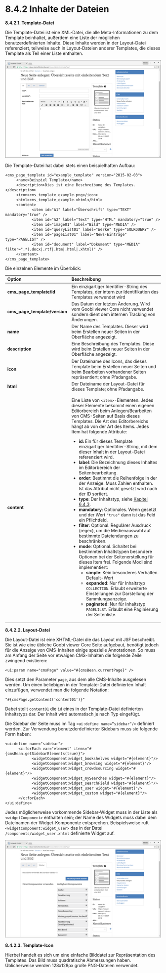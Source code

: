 # 8.4.2 Inhalte der Dateien

**8.4.2.1. Template-Datei**

Die Template-Datei ist eine XML-Datei, die alle Meta-Informationen zu dem Template beinhaltet, außerdem eine Liste der möglichen benutzerdefinierten Inhalte. Diese Inhalte werden in der Layout-Datei referenziert, teilweise auch in Layout-Dateien anderer Templates, die dieses Template als Teil einer Liste enthalten.

![](../../.gitbook/assets/8.4.2.png)

Die Template-Datei hat dabei stets einen beispielhaften Aufbau:  


```markup
<cms_page_template id="example_template" version="2015-02-03">
     <name>Beispiel Template</name>
     <description>Dies ist eine Beschreibung des Templates.</description>
     <icon>cms_template_example.png</icon>
     <html>cms_template_example.xhtml</html>
     <content>
            <item id="A1" label="Überschrift" type="TEXT" mandatory="true" />
            <item id="A2" label="Text" type="HTML" mandatory="true" />
            <item id="image01" label="Bild" type="MEDIA" />
            <item id="queryList01" label="Werke" type="SOLRQUERY" />
            <item id="pageList01" label="News-Einträge" type="PAGELIST" />
            <item id="document" label="Dokument" type="MEDIA" filter=".*(.docx|.rtf|.htm|.html|.xhtml)" />
     </content>
</cms_page_template>
```

Die einzelnen Elemente im Überblick:  


<table>
  <thead>
    <tr>
      <th style="text-align:left">Option</th>
      <th style="text-align:left">Beschreibung</th>
    </tr>
  </thead>
  <tbody>
    <tr>
      <td style="text-align:left"><b>cms_page_template/id</b>
      </td>
      <td style="text-align:left">Ein einzigartiger Identifier-String des Templates, der intern zur Identifikation
        des Templates verwendet wird</td>
    </tr>
    <tr>
      <td style="text-align:left"><b>cms_page_template/version</b> 
      </td>
      <td style="text-align:left">Das Datum der letzten &#xC4;nderung. Wird vom Goobi viewer Core nicht
        verwendet sondern dient dem internen Tracking von &#xC4;nderungen.</td>
    </tr>
    <tr>
      <td style="text-align:left"><b>name </b>
      </td>
      <td style="text-align:left">Der Name des Templates. Dieser wird beim Erstellen neuer Seiten in der
        Oberfl&#xE4;che angezeigt.</td>
    </tr>
    <tr>
      <td style="text-align:left"><b>description</b> 
      </td>
      <td style="text-align:left">Eine Beschreibung des Templates. Diese wird beim Erstellen neuer Seiten
        in der Oberfl&#xE4;che angezeigt.</td>
    </tr>
    <tr>
      <td style="text-align:left"><b>icon</b> 
      </td>
      <td style="text-align:left">Der Dateiname des Icons, das dieses Template beim Erstellen neuer Seiten
        und beim Bearbeiten vorhandener Seiten repr&#xE4;sentiert; ohne Pfadangabe.</td>
    </tr>
    <tr>
      <td style="text-align:left"><b>html</b>
      </td>
      <td style="text-align:left">Der Dateiname der Layout-Datei f&#xFC;r dieses Template; ohne Pfadangabe.</td>
    </tr>
    <tr>
      <td style="text-align:left"><b>content</b>
      </td>
      <td style="text-align:left">
        <p>Eine Liste von <code>&lt;item&gt;</code>-Elementen. Jedes dieser Elemente
          bekommt einen eigenen Editorbereich beim Anlegen/Bearbeiten von CMS-Seiten
          auf Basis dieses Templates. Die Art des Editorbereichs h&#xE4;ngt ab von
          der Art des Items. Jedes Item hat folgende Attribute:</p>
        <ul>
          <li><b>id: </b> Ein f&#xFC;r dieses Template einzigartiger Identifier-String,
            mit dem dieser Inhalt in der Layout-Datei referenziert wird.</li>
          <li><b>label</b>: Die Bezeichnung dieses Inhaltes im Editorbereich der Seitenbearbeitung.</li>
          <li><b>order</b>: Bestimmt die Reihenfolge in der der Anzeige. Muss Zahlen
            enthalten. Ist das Attribut nicht gesetzt wird nach der ID sortiert.</li>
          <li><b>type</b>: Der Inhaltstyp, siehe <a href="8.4.3.md">Kapitel 6.4.3</a>.</li>
          <li><b>mandatory</b>: Optionales. Wenn gesetzt und der Wert <code>&quot;true&quot;</code> dann
            ist das Feld ein Pflichtfeld.</li>
          <li><b>filter</b>: Optional. Regul&#xE4;rer Ausdruck (regex), um die Medienauswahl
            auf bestimmte Dateiendungen zu beschr&#xE4;nken.</li>
          <li><b>mode</b>: Optional. Schaltet bei bestimmten Inhaltstypen besondere
            Optionen bei der Seitenerstellung f&#xFC;r dieses Item frei. Folgende Modi
            sind implementiert:
            <ul>
              <li><b>simple</b>: Kein besonderes Verhalten. Default-Wert</li>
              <li><b>expanded</b>: Nur f&#xFC;r Inhaltstyp <code>COLLECTION</code>. Erlaubt
                erweiterte Einstellungen zur Darstellung der Sammlungsanzeige.</li>
              <li><b>paginated</b>: Nur f&#xFC;r Inhaltstyp <code>PAGELILST</code>. Erlaubt
                eine Paginierung der Seitenliste.</li>
            </ul>
          </li>
        </ul>
      </td>
    </tr>
  </tbody>
</table>

**8.4.2.2. Layout-Datei**

Die Layout-Datei ist eine XHTML-Datei die das Layout mit JSF beschreibt. Sie ist wie eine übliche Goobi viewer Core Seite aufgebaut, benötigt jedoch für die Anzeige von CMS-Inhalten einige spezielle Annotationen. So muss am Anfang der Seite vor etwaigen CMS-Inhalten die folgende Zeile zwingend existieren:

```markup
<ui:param name="cmsPage" value="#{cmsBean.currentPage}" />
```

Dies setzt den Parameter `page`, aus dem alle CMS-Inhalte ausgelesen werden. Um einen beliebigen in der Template-Datei definierten Inhalt einzufügen, verwendet man die folgende Notation:

```text
"#{cmsPage.getContent('content01')}"
```

Dabei stellt `content01` die `id` eines in der Template-Datei definierten Inhaltstyps dar. Der Inhalt wird automatisch je nach Typ eingefügt.

Die Sidebar der Seite muss im Tag `<ui:define name=“sidebar“/>` definiert werden. Zur Verwendung benutzderdefinierter Sidebars muss sie folgende Form haben:

```markup
<ui:define name="sidebar">
      <c:forEach var="element" items="#{cmsBean.getSidebarElements(true)}">
            <widgetComponent:widget_bookshelves widget="#{element}"/>
            <widgetComponent:widget_browsing widget="#{element}"/>
            <widgetComponent:widget_crowdsourcing widget="#{element}"/>
            <widgetComponent:widget_mySearches widget="#{element}"/>
            <widgetComponent:widget_searchField widget="#{element}"/>
            <widgetComponent:widget_user widget="#{element}"/>
            <widgetComponent:widget_custom widget="#{element}"/>
      </c:forEach>
</ui:define>
```

Jedes möglicherweise vorkommende Sidebar-Widget muss in der Liste als `<widgetComponent>` enthalten sein; der Name des Widgets muss dabei dem Dateinamen der Widget-Komponente entsprechen. Beispielsweise ruft `<widgetComponent:widget_user>` das in der Datei `/components/widget_user.xhtml` definierte Widget auf.

![](../../.gitbook/assets/8.4.2-1.png)

**8.4.2.3. Template-Icon**

Hierbei handelt es sich um eine einfache Bilddatei zur Repräsentation des Templates. Das Bild muss quadratische Abmessungen haben. Üblicherweise werden 128x128px große PNG-Dateien verwendet.  


